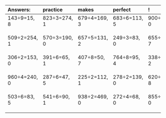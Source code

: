 | Answers: | practice | makes | perfect | ! |
| :--- | :--- | :--- | :--- | :--- |
| 143÷9=15, 8 | 823÷3=274, 1 | 679÷4=169, 3 | 683÷6=113, 5 | 900÷2=450, 0 | 
|   |   |   |   |   | 
|   |   |   |   |   | 
|   |   |   |   |   | 
| 509÷2=254, 1 | 570÷3=190, 0 | 657÷5=131, 2 | 249÷3=83, 0 | 655÷8=81, 7 | 
|   |   |   |   |   | 
|   |   |   |   |   | 
|   |   |   |   |   | 
| 306÷2=153, 0 | 391÷6=65, 1 | 407÷8=50, 7 | 764÷8=95, 4 | 338÷6=56, 2 | 
|   |   |   |   |   | 
|   |   |   |   |   | 
|   |   |   |   |   | 
| 960÷4=240, 0 | 287÷6=47, 5 | 225÷2=112, 1 | 278÷2=139, 0 | 620÷9=68, 8 | 
|   |   |   |   |   | 
|   |   |   |   |   | 
|   |   |   |   |   | 
| 503÷6=83, 5 | 541÷6=90, 1 | 938÷2=469, 0 | 272÷4=68, 0 | 855÷5=171, 0 | 
|   |   |   |   |   | 
|   |   |   |   |   | 
|   |   |   |   |   | 
